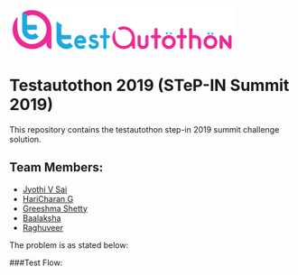 ![](logo.png)

# Testautothon 2019 (STeP-IN Summit 2019)


This repository contains the testautothon step-in 2019 summit challenge solution.


## Team Members:
- [Jyothi V Sai]()
- [HariCharan G]()
- [Greeshma Shetty]()
- [Baalaksha]()
- [Raghuveer]()

The problem is as stated below:

###Test Flow:
